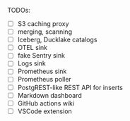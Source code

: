TODOs:

- [ ] S3 caching proxy
- [ ] merging, scanning
- [ ] Iceberg, Ducklake catalogs
- [ ] OTEL sink
- [ ] fake Sentry sink
- [ ] Logs sink
- [ ] Prometheus sink
- [ ] Prometheus poller
- [ ] PostgREST-like REST API for inserts
- [ ] Markdown dashboard
- [ ] GitHub actions wiki
- [ ] VSCode extension
